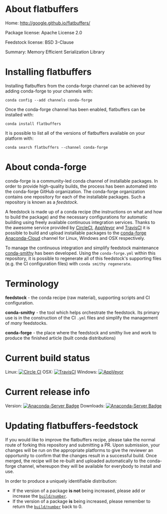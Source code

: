 About flatbuffers
=================

Home: http://google.github.io/flatbuffers/

Package license: Apache License 2.0

Feedstock license: BSD 3-Clause

Summary: Memory Efficient Serialization Library



Installing flatbuffers
======================

Installing flatbuffers from the conda-forge channel can be achieved by adding conda-forge to your channels with:

```
conda config --add channels conda-forge
```

Once the conda-forge channel has been enabled, flatbuffers can be installed with:

```
conda install flatbuffers
```

It is possible to list all of the versions of flatbuffers available on your platform with:

```
conda search flatbuffers --channel conda-forge
```


About conda-forge
=================

conda-forge is a community-led conda channel of installable packages.
In order to provide high-quality builds, the process has been automated into the
conda-forge GitHub organization. The conda-forge organization contains one repository 
for each of the installable packages. Such a repository is known as a *feedstock*.

A feedstock is made up of a conda recipe (the instructions on what and how to build
the package) and the necessary configurations for automatic building using freely
available continuous integration services. Thanks to the awesome service provided by
[CircleCI](https://circleci.com/), [AppVeyor](http://www.appveyor.com/)
and [TravisCI](https://travis-ci.org/) it is possible to build and upload installable
packages to the [conda-forge](https://anaconda.org/conda-forge)
[Anaconda-Cloud](http://docs.anaconda.org/) channel for Linux, Windows and OSX respectively.

To manage the continuous integration and simplify feedstock maintenance
[conda-smithy](http://github.com/conda-forge/conda-smithy) has been developed.
Using the ``conda-forge.yml`` within this repository, it is possible to regenerate all of
this feedstock's supporting files (e.g. the CI configuration files) with ``conda smithy regenerate``.


Terminology
===========

**feedstock** - the conda recipe (raw material), supporting scripts and CI configuration.

**conda-smithy** - the tool which helps orchestrate the feedstock.
                   Its primary use is in the construction of the CI ``.yml`` files
                   and simplify the management of *many* feedstocks.

**conda-forge** - the place where the feedstock and smithy live and work to
                  produce the finished article (built conda distributions)

Current build status
====================
Linux: [![Circle CI](https://circleci.com/gh/conda-forge/flatbuffers-feedstock.svg?style=svg)](https://circleci.com/gh/conda-forge/flatbuffers-feedstock)
OSX: [![TravisCI](https://travis-ci.org/conda-forge/flatbuffers-feedstock.svg?branch=master)](https://travis-ci.org/conda-forge/flatbuffers-feedstock) 
Windows: [![AppVeyor](https://ci.appveyor.com/api/projects/status/github/conda-forge/flatbuffers-feedstock?svg=True)](https://ci.appveyor.com/project/conda-forge/flatbuffers-feedstock/branch/master)

Current release info
====================
Version: [![Anaconda-Server Badge](https://anaconda.org/conda-forge/flatbuffers/badges/version.svg)](https://anaconda.org/conda-forge/flatbuffers)
Downloads: [![Anaconda-Server Badge](https://anaconda.org/conda-forge/flatbuffers/badges/downloads.svg)](https://anaconda.org/conda-forge/flatbuffers)


Updating flatbuffers-feedstock
==============================

If you would like to improve the flatbuffers recipe, please take the normal
route of forking this repository and submitting a PR. Upon submission, your changes will
be run on the appropriate platforms to give the reviewer an opportunity to confirm that the
changes result in a successful build. Once merged, the recipe will be re-built and uploaded
automatically to the conda-forge channel, whereupon they will be available for everybody to
install and use.

In order to produce a uniquely identifiable distribution:
 * If the version of a package **is not** being increased, please add or increase
   the [``build/number``](http://conda.pydata.org/docs/building/meta-yaml.html#build-number-and-string). 
 * If the version of a package **is** being increased, please remember to return
   the [``build/number``](http://conda.pydata.org/docs/building/meta-yaml.html#build-number-and-string)
   back to 0.
